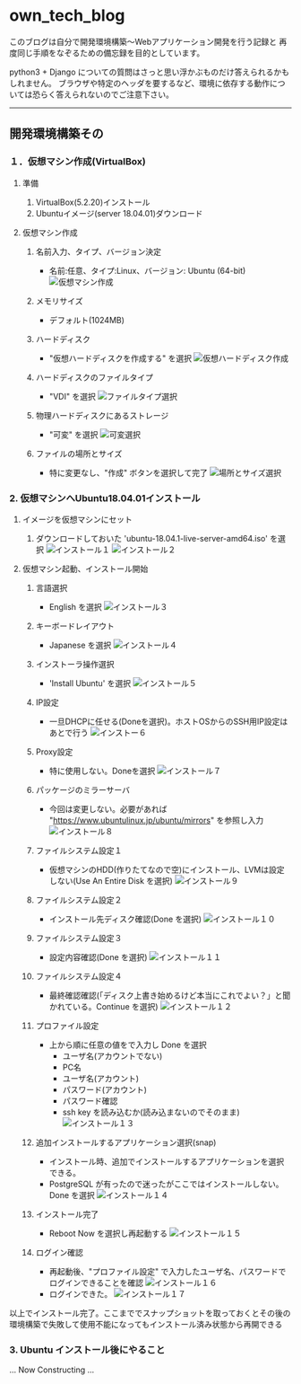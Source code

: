 # own_tech_blog

このブログは自分で開発環境構築～Webアプリケーション開発を行う記録と
再度同じ手順をなぞるための備忘録を目的としています。

python3 + Django についての質問はさっと思い浮かぶものだけ答えられるかもしれません。
ブラウザや特定のヘッダを要するなど、環境に依存する動作については恐らく答えられないのでご注意下さい。


---


## 開発環境構築その

### １．仮想マシン作成(VirtualBox)


1. 準備
   1. VirtualBox(5.2.20)インストール
   1. Ubuntuイメージ(server 18.04.01)ダウンロード

1. 仮想マシン作成
   1. 名前入力、タイプ、バージョン決定
      - 名前:任意、タイプ:Linux、バージョン: Ubuntu (64-bit)
     ![仮想マシン作成](static/create_vm.png "仮想マシン作成")

   1. メモリサイズ
      - デフォルト(1024MB)

   1. ハードディスク
      - "仮想ハードディスクを作成する" を選択
     ![仮想ハードディスク作成](static/create_vm_hd.png "仮想ハードディスク作成")
    
   1. ハードディスクのファイルタイプ
      - "VDI" を選択
     ![ファイルタイプ選択](static/create_vm_ft.png "ファイルタイプ選択")

   1. 物理ハードディスクにあるストレージ
      - "可変" を選択
     ![可変選択](static/create_vm_hd_v.png "可変選択")

   1. ファイルの場所とサイズ
      - 特に変更なし、"作成" ボタンを選択して完了
     ![場所とサイズ選択](static/create_vm_loc.png "場所とサイズ選択")


### 2. 仮想マシンへUbuntu18.04.01インストール

1. イメージを仮想マシンにセット
   1. ダウンロードしておいた  'ubuntu-18.04.1-live-server-amd64.iso' を選択
   ![インストール１](static/install_1.png "インストール１")
   ![インストール２](static/install_2.png "インストール２")

1. 仮想マシン起動、インストール開始

   1. 言語選択
      - English を選択
   ![インストール３](static/install_3.png "インストール３")

   1. キーボードレイアウト
      - Japanese を選択
   ![インストール４](static/install_4.png "インストール４")

   1. インストーラ操作選択
      - 'Install Ubuntu' を選択
   ![インストール５](static/install_5.png "インストール５")

   1. IP設定
      - 一旦DHCPに任せる(Doneを選択)。ホストOSからのSSH用IP設定はあとで行う
   ![インストー６](static/install_6.png "インストール６")

   1. Proxy設定
      - 特に使用しない。Doneを選択
   ![インストール７](static/install_7.png "インストール７")

   1. パッケージのミラーサーバ
      - 今回は変更しない。必要があれば "https://www.ubuntulinux.jp/ubuntu/mirrors" を参照し入力
   ![インストール８](static/install_8.png "インストール８")

   1. ファイルシステム設定１
      - 仮想マシンのHDD(作りたてなので空)にインストール、LVMは設定しない(Use An Entire Disk を選択)
   ![インストール９](static/install_9.png "インストール９")

   1. ファイルシステム設定２
      - インストール先ディスク確認(Done を選択)
   ![インストール１０](static/install_10.png "インストール１０")

   1. ファイルシステム設定３
      - 設定内容確認(Done を選択)
   ![インストール１１](static/install_11.png "インストール１１")

   1. ファイルシステム設定４
      - 最終確認確認(「ディスク上書き始めるけど本当にこれでよい？」と聞かれている。Continue を選択)
   ![インストール１２](static/install_12.png "インストール１２")

   1. プロファイル設定
      - 上から順に任意の値をで入力し Done を選択
         - ユーザ名(アカウントでない)
         - PC名
         - ユーザ名(アカウント)
         - パスワード(アカウント)
         - パスワード確認
         - ssh key を読み込むか(読み込まないのでそのまま)
   ![インストール１３](static/install_13.png "インストール１３")

   1. 追加インストールするアプリケーション選択(snap)
      - インストール時、追加でインストールするアプリケーションを選択できる。
      - PostgreSQL が有ったので迷ったがここではインストールしない。 Done を選択
   ![インストール１４](static/install_14.png "インストール１４")

   1. インストール完了
      - Reboot Now を選択し再起動する
   ![インストール１５](static/install_15.png "インストール１５")
    
   1. ログイン確認
      - 再起動後、"プロファイル設定" で入力したユーザ名、パスワードでログインできることを確認
   ![インストール１６](static/install_16.png "インストール１６")
      - ログインできた。
   ![インストール１７](static/install_17.png "インストール１７")

以上でインストール完了。ここまででスナップショットを取っておくとその後の環境構築で失敗して使用不能になってもインストール済み状態から再開できる


### 3. Ubuntu インストール後にやること

... Now Constructing ...
